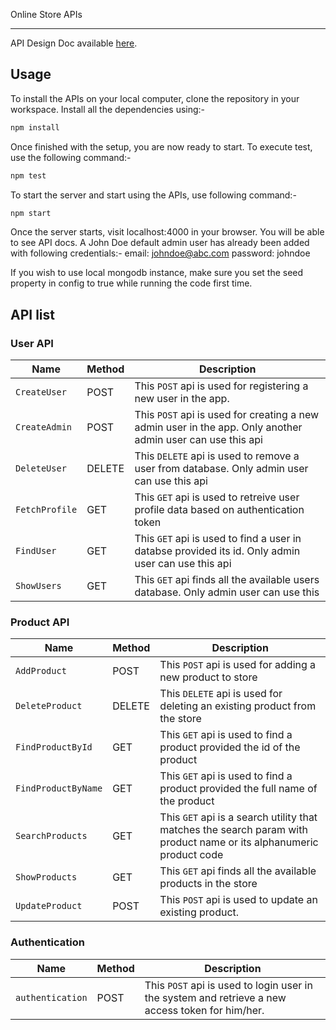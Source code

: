 Online Store APIs
____________________

API Design Doc available [here](https://enigmatic-retreat-31467.herokuapp.com/).

## Usage

To install the APIs on your local computer, clone the repository in your workspace. Install all the dependencies using:-

```js
npm install
```

Once finished with the setup, you are now ready to start.
To execute test, use the following command:-

```js
npm test
```

To start the server and start using the APIs, use following command:-

```js
npm start
```

Once the server starts, visit localhost:4000 in your browser. You will be able to see API docs. A John Doe default admin user has already been added with following credentials:-
email: johndoe@abc.com
password: johndoe

If you wish to use local mongodb instance, make sure you set the seed property in config to true while running the code first time.

## API list

### User API

| Name       | Method     | Description |
|------------|----------|-------------|
|`CreateUser`  | POST   | This `POST` api is used for registering a new user in the app. |
|`CreateAdmin`  | POST   | This `POST` api is used for creating a new admin user in the app. Only another admin user can use this api |
|`DeleteUser`      | DELETE   | This `DELETE` api is used to remove a user from database. Only admin user can use this api |
|`FetchProfile`     | GET   | This `GET` api is used to retreive user profile data based on authentication token |
|`FindUser`  | GET  | This `GET` api is used to find a user in databse provided its id. Only admin user can use this api |
|`ShowUsers`     | GET  | This `GET` api finds all the available users database. Only admin user can use this |

### Product API

| Name       | Method     | Description |
|------------|----------|-------------|
|`AddProduct`  | POST   | This `POST` api is used for adding a new product to store |
|`DeleteProduct`  | DELETE   | This `DELETE` api is used for deleting an existing product from the store |
|`FindProductById`      | GET   | This `GET` api is used to find a product provided the id of the product |
|`FindProductByName`     | GET   | This `GET` api is used to find a product provided the full name of the product |
|`SearchProducts`  | GET  | This `GET` api is a search utility that matches the search param with product name or its alphanumeric product code |
|`ShowProducts`     | GET  | This `GET` api finds all the available products in the store |
|`UpdateProduct`  | POST  | This `POST` api is used to update an existing product. |

### Authentication

| Name       | Method     | Description |
|------------|----------|-------------|
|`authentication`  | POST   | This `POST` api is used to login user in the system and retrieve a new access token for him/her. |